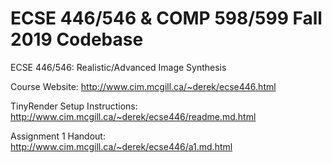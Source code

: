 # ECSE 446/546 & COMP 598/599 Fall 2019 Codebase
ECSE 446/546: Realistic/Advanced Image Synthesis 

Course Website: http://www.cim.mcgill.ca/~derek/ecse446.html

TinyRender Setup Instructions: http://www.cim.mcgill.ca/~derek/ecse446/readme.md.html

Assignment 1 Handout: http://www.cim.mcgill.ca/~derek/ecse446/a1.md.html
